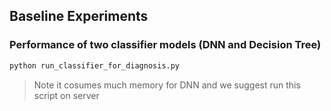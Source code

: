 ## Baseline Experiments

### Performance of two classifier models (DNN and Decision Tree)

```bash
python run_classifier_for_diagnosis.py
```

> Note it cosumes much memory for DNN and we suggest run this script on server
